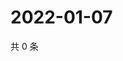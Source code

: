 # 2022-01-07

共 0 条

<!-- BEGIN WEIBO -->
<!-- 最后更新时间 Fri Jan 07 2022 21:23:01 GMT+0800 (China Standard Time) -->

<!-- END WEIBO -->
